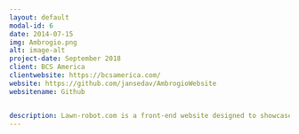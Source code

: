 ```yaml
---
layout: default
modal-id: 6
date: 2014-07-15
img: Ambrogio.png
alt: image-alt
project-date: September 2018
client: BCS America
clientwebsite: https://bcsamerica.com/
website: https://github.com/jansedav/AmbrogioWebsite
websitename: Github


description: Lawn-robot.com is a front-end website designed to showcase the Ambrogio Robot for BCS America.  The Ambrogio Robot is an automated robot designed to mow your lawn with minimal human interaction, the robot functions similar to a Roomba vacuum. This website was created using HTML/CSS/JavaScript, it was designed in order to showcase the robot for an event. In the future I will be reworking the entire website in to a full stack website, the features I will be adding include online purchases and a dealer locator. Please visit www.lawn-robot.com if you would like to view the website. If you would like to see the source code for the website click the link below.
---
```

